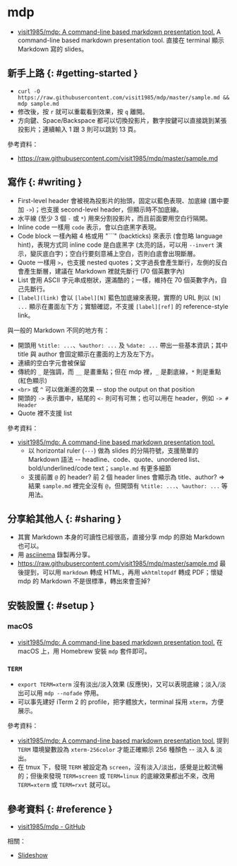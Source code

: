 # mdp

  - [visit1985/mdp: A command\-line based markdown presentation tool\.](https://github.com/visit1985/mdp) A command-line based markdown presentation tool. 直接在 terminal 顯示 Markdown 寫的 slides。

## 新手上路 {: #getting-started }

  - `curl -O https://raw.githubusercontent.com/visit1985/mdp/master/sample.md && mdp sample.md`
  - 修改後，按 `r` 就可以重載看到效果，按 `q` 離開。
  - 方向鍵、Space/Backspace 都可以切換投影片，數字按鍵可以直接跳到某張投影片；連續輸入 1 跟 3 則可以跳到 13 頁。

參考資料：

  - [https://raw\.githubusercontent\.com/visit1985/mdp/master/sample\.md](https://raw.githubusercontent.com/visit1985/mdp/master/sample.md)

## 寫作 {: #writing }

  - First-level header 會被視為投影片的抬頭，固定以藍色表現、加底線 (置中要加 `->`)；也支援 second-level header，但顯示時不加底線。
  - 水平線 (至少 3 個 `-` 或 `*`) 用來分割投影片，而且前面要用空白行隔開。
  - Inline code 一樣用 `code` 表示，會以白底黑字表現。
  - Code block 一樣內縮 4 格或用 "```" (backticks) 來表示 (會忽略 language hint)，表現方式同 inline code 是白底黑字 (太亮的話，可以用 `--invert` 演示，變灰底白字)；空白行要刻意補上空白，否則白底會出現斷層。
  - Quote 一樣用 `>`，也支援 nested quotes；文字過長會產生斷行，左側的反白會產生斷層，建議在 Markdown 裡就先斷行 (70 個英數字內)
  - List 會用 ASCII 字元串成樹狀，還滿酷的；一樣，維持在 70 個英數字內，自己先斷行。
  - `[label](link)` 會以 `[label][N]` 藍色加底線來表現，實際的 URL 則以 `[N] ...` 顯示在畫面左下方；實驗確認，不支援 `[label][ref]` 的 reference-style link。

與一般的 Markdown 不同的地方有：

  - 開頭用 `%title: ...`、`%author: ...` 及 `%date: ...` 帶出一些基本資訊；其中 title 與 author 會固定顯示在畫面的上方及左下方。
  - 連續的空白字元會被保留
  - 傳統的 `_` 是強調，而 `__` 是畫重點；但在 mdp 裡，`_` 是劃底線，`*` 則是重點 (紅色顯示)
  - `<br>` 或 `^` 可以做漸進的效果 -- stop the output on that position
  - 開頭的 `->` 表示置中，結尾的 `<-` 則可有可無；也可以用在 header，例如 `-> # Header`
  - Quote 裡不支援 list

參考資料：

  - [visit1985/mdp: A command\-line based markdown presentation tool\.](https://github.com/visit1985/mdp)
      - 以 horizontal ruler (`---`) 做為 slides 的分隔符號，支援簡單的 Markdown 語法 -- headline、code、quote、unordered list、bold/underlined/code text；`sample.md` 有更多細節
      - 支援前置 `@` 的 header? 前 2 個 header lines 會顯示為 title、author? => 結果 `sample.md` 裡完全沒有 `@`，但開頭有 `%title: ...`、`%author: ...` 等用法。

## 分享給其他人 {: #sharing }

  - 其實 Markdown 本身的可讀性已經很高，直接分享 mdp 的原始 Markdown 也可以。
  - 用 [asciinema](https://asciinema.org/) 錄製再分享。
  - [https://raw\.githubusercontent\.com/visit1985/mdp/master/sample\.md](https://raw.githubusercontent.com/visit1985/mdp/master/sample.md) 最後提到，可以用 `markdown` 轉成 HTML，再用 `wkhtmltopdf` 轉成 PDF；懷疑 mdp 的 Markdown 不是很標準，轉出來會歪掉?

## 安裝設置 {: #setup }

### macOS

  - [visit1985/mdp: A command\-line based markdown presentation tool\.](https://github.com/visit1985/mdp) 在 macOS 上，用 Homebrew 安裝 `mdp` 套件即可。

### `TERM`

  - `export TERM=xterm` 沒有淡出/淡入效果 (反應快)，又可以表現底線；淡入/淡出可以用 `mdp --nofade` 停用。
  - 可以事先建好 iTerm 2 的 profile，把字體放大，terminal 採用 `xterm`，方便展示。

參考資料：

  - [visit1985/mdp: A command\-line based markdown presentation tool\.](https://github.com/visit1985/mdp) 提到 `TERM` 環境變數設為 `xterm-256color` 才能正確顯示 256 種顏色 -- 淡入 & 淡出。
  - 在 tmux 下，發現 `TERM` 被設定為 `screen`，沒有淡入/淡出，感覺是比較流暢的；但後來發現 `TERM=screen` 或 `TERM=linux` 的底線效果都出不來，改用 `TERM=xterm` 或 `TERM=rxvt` 就可以。

## 參考資料 {: #reference }

  - [visit1985/mdp - GitHub](https://github.com/visit1985/mdp)

相關：

  - [Slideshow](slideshow.md#markdown)
